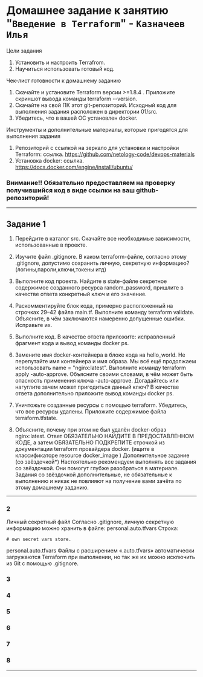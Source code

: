 # Домашнее задание к занятию "`Введение в Terraform`" - `Казначеев Илья`

Цели задания
1.	Установить и настроить Terrafrom.
2.	Научиться использовать готовый код.

Чек-лист готовности к домашнему заданию
1.	Скачайте и установите Terraform версии >=1.8.4 . Приложите скриншот вывода команды terraform --version.
2.	Скачайте на свой ПК этот git-репозиторий. Исходный код для выполнения задания расположен в директории 01/src.
3.	Убедитесь, что в вашей ОС установлен docker.

Инструменты и дополнительные материалы, которые пригодятся для выполнения задания
1.	Репозиторий с ссылкой на зеркало для установки и настройки Terraform: ссылка. https://github.com/netology-code/devops-materials
2.	Установка docker: ссылка. 
https://docs.docker.com/engine/install/ubuntu/

### Внимание!! Обязательно предоставляем на проверку получившийся код в виде ссылки на ваш github-репозиторий!

---

## Задание 1
1.	Перейдите в каталог src. Скачайте все необходимые зависимости, использованные в проекте.

2.	Изучите файл .gitignore. В каком terraform-файле, согласно этому .gitignore, допустимо сохранить личную, секретную информацию?(логины,пароли,ключи,токены итд)

3.	Выполните код проекта. Найдите в state-файле секретное содержимое созданного ресурса random_password, пришлите в качестве ответа конкретный ключ и его значение.

4.	Раскомментируйте блок кода, примерно расположенный на строчках 29–42 файла main.tf. Выполните команду terraform validate. Объясните, в чём заключаются намеренно допущенные ошибки. Исправьте их.

5.	Выполните код. В качестве ответа приложите: исправленный фрагмент кода и вывод команды docker ps.

6.	Замените имя docker-контейнера в блоке кода на hello_world. Не перепутайте имя контейнера и имя образа. Мы всё ещё продолжаем использовать name = "nginx:latest". Выполните команду terraform apply -auto-approve. Объясните своими словами, в чём может быть опасность применения ключа -auto-approve. Догадайтесь или нагуглите зачем может пригодиться данный ключ? В качестве ответа дополнительно приложите вывод команды docker ps.

7.	Уничтожьте созданные ресурсы с помощью terraform. Убедитесь, что все ресурсы удалены. Приложите содержимое файла terraform.tfstate.

8.	Объясните, почему при этом не был удалён docker-образ nginx:latest. Ответ ОБЯЗАТЕЛЬНО НАЙДИТЕ В ПРЕДОСТАВЛЕННОМ КОДЕ, а затем ОБЯЗАТЕЛЬНО ПОДКРЕПИТЕ строчкой из документации terraform провайдера docker. (ищите в классификаторе resource docker_image )
Дополнительное задание (со звёздочкой*)
Настоятельно рекомендуем выполнять все задания со звёздочкой. Они помогут глубже разобраться в материале.
Задания со звёздочкой дополнительные, не обязательные к выполнению и никак не повлияют на получение вами зачёта по этому домашнему заданию.

---

### 2
Личный секретный файл
Согласно .gitignore, личную секретную информацию можно хранить в файле:
personal.auto.tfvars
Строка:
```
# own secret vars store.
```
personal.auto.tfvars
Файлы с расширением «.auto.tfvars» автоматически загружаются Terraform при выполнении, но так же их можно исключить из Git с помощью .gitignore.

### 3



### 4



### 5



### 6



### 7



### 8

---